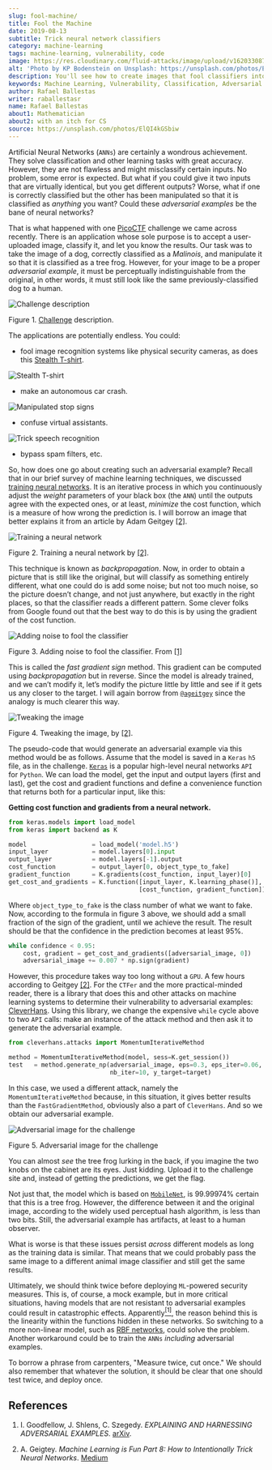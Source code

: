 ```yaml
---
slug: fool-machine/
title: Fool the Machine
date: 2019-08-13
subtitle: Trick neural network classifiers
category: machine-learning
tags: machine-learning, vulnerability, code
image: https://res.cloudinary.com/fluid-attacks/image/upload/v1620330876/blog/fool-machine/cover_fbydkm.webp
alt: 'Photo by KP Bodenstein on Unsplash: https://unsplash.com/photos/ElQI4kGSbiw'
description: You'll see how to create images that fool classifiers into thinking they see the wrong object while maintaining visual similarity to a rightly classified image.
keywords: Machine Learning, Vulnerability, Classification, Adversarial Example, Image, Artificial Intelligence, Ethical Hacking, Pentesting
author: Rafael Ballestas
writer: raballestasr
name: Rafael Ballestas
about1: Mathematician
about2: with an itch for CS
source: https://unsplash.com/photos/ElQI4kGSbiw
---
```


Artificial Neural Networks (`ANNs`) are certainly a wondrous
achievement. They solve classification and other learning tasks with
great accuracy. However, they are not flawless and might misclassify
certain inputs. No problem, some error is expected. But what if you
could give it two inputs that are virtually identical, but you get
different outputs? Worse, what if one is correctly classified but the
other has been manipulated so that it is classified as *anything* you
want? Could these *adversarial examples* be the bane of neural networks?

That is what happened with one [PicoCTF](https://picoctf.com/) challenge
we came across recently. There is an application whose sole purpose is
to accept a user-uploaded image, classify it, and let you know the
results. Our task was to take the image of a dog, correctly classified
as a *Malinois*, and manipulate it so that it is classified as a tree
frog. However, for your image to be a proper *adversarial example*, it
must be perceptually indistinguishable from the original, in other
words, it must still look like the same previously-classified dog to a
human.

<div class="imgblock">

![Challenge description](https://res.cloudinary.com/fluid-attacks/image/upload/v1620330875/blog/fool-machine/challenge_uh7nqa.webp)

<div class="title">

Figure 1. [Challenge](http://2018shell.picoctf.com:11889/)
description.

</div>

</div>

The applications are potentially endless. You could:

- fool image recognition systems like physical security cameras, as
  does this [Stealth
  T-shirt](https://github.com/advboxes/AdvBox/blob/master/applications/StealthTshirt/README.md).

<div class="imgblock">

![Stealth
T-shirt](https://res.cloudinary.com/fluid-attacks/image/upload/v1620330875/blog/fool-machine/stealth-shirt_dtkee4.gif)

</div>

- make an autonomous car crash.

<div class="imgblock">

![Manipulated stop
signs](https://res.cloudinary.com/fluid-attacks/image/upload/v1620330875/blog/fool-machine/stop-signs_s8au8t.webp)

</div>

- confuse virtual assistants.

<div class="imgblock">

![Trick speech
recognition](https://res.cloudinary.com/fluid-attacks/image/upload/v1620330874/blog/fool-machine/speech-recogn_w5ytaw.webp)

</div>

- bypass spam filters, etc.

So, how does one go about creating such an adversarial example? Recall
that in our brief survey of machine learning techniques, we discussed
[training neural
networks](../crash-course-machine-learning/#artificial-neural-networks-and-deep-learning).
It is an iterative process in which you continuously adjust the *weight*
parameters of your black box (the `ANN`) until the outputs agree with
the expected ones, or at least, *minimize* the cost function, which is a
measure of how wrong the prediction is. I will borrow an image that
better explains it from an article by Adam Geitgey [\[2\]](#r2).

<div class="imgblock">

![Training a neural network](https://res.cloudinary.com/fluid-attacks/image/upload/v1620330875/blog/fool-machine/training_ezkawe.webp)

<div class="title">

Figure 2. Training a neural network by [\[2\]](#r2).

</div>

</div>

This technique is known as *backpropagation*. Now, in order to obtain a
picture that is still like the original, but will classify as something
entirely different, what one could do is add some noise; but not too
much noise, so the picture doesn’t change, and not just anywhere, but
exactly in the right places, so that the classifier reads a different
pattern. Some clever folks from Google found out that the best way to do
this is by using the gradient of the cost function.

<div class="imgblock">

![Adding noise to fool the classifier](https://res.cloudinary.com/fluid-attacks/image/upload/v1620330876/blog/fool-machine/adding-noise_gde4kd.webp)

<div class="title">

Figure 3. Adding noise to fool the classifier. From [\[1\]](#r1)

</div>

</div>

This is called the *fast gradient sign* method. This gradient can be
computed using *backpropagation* but in reverse. Since the model is
already trained, and we can’t modify it, let’s modify the picture little
by little and see if it gets us any closer to the target. I will again
borrow from [`@ageitgey`](https://medium.com/@ageitgey) since the
analogy is much clearer this way.

<div class="imgblock">

![Tweaking the image](https://res.cloudinary.com/fluid-attacks/image/upload/v1620330876/blog/fool-machine/tweaking_nr73fb.webp)

<div class="title">

Figure 4. Tweaking the image, by [\[2\]](#r2).

</div>

</div>

The pseudo-code that would generate an adversarial example via this
method would be as follows. Assume that the model is saved in a `Keras`
`h5` file, as in the challenge. [`Keras`](https://keras.io/) is a
popular high-level neural networks `API` for `Python`. We can load the
model, get the input and output layers (first and last), get the cost
and gradient functions and define a convenience function that returns
both for a particular input, like this:

**Getting cost function and gradients from a neural network.**

``` python
from keras.models import load_model
from keras import backend as K

model                  = load_model('model.h5')
input_layer            = model.layers[0].input
output_layer           = model.layers[-1].output
cost_function          = output_layer[0, object_type_to_fake]
gradient_function      = K.gradients(cost_function, input_layer)[0]
get_cost_and_gradients = K.function([input_layer, K.learning_phase()],
                                    [cost_function, gradient_function])
```

Where `object_type_to_fake` is the class number of what we want to fake.
Now, according to the formula in figure 3 above, we should add a small
fraction of the sign of the gradient, until we achieve the result. The
result should be that the confidence in the prediction becomes at least
95%.

``` python
while confidence < 0.95:
    cost, gradient = get_cost_and_gradients([adversarial_image, 0])
    adversarial_image += 0.007 * np.sign(gradient)
```

However, this procedure takes way too long without a `GPU`. A few hours
according to Geitgey [\[2\]](#r2). For the `CTFer` and the more
practical-minded reader, there is a library that does this and other
attacks on machine learning systems to determine their vulnerability to
adversarial examples:
[CleverHans](https://github.com/tensorflow/cleverhans/). Using this
library, we change the expensive `while` cycle above to two `API` calls:
make an instance of the attack method and then ask it to generate the
adversarial example.

``` python
from cleverhans.attacks import MomentumIterativeMethod

method = MomentumIterativeMethod(model, sess=K.get_session())
test   = method.generate_np(adversarial_image, eps=0.3, eps_iter=0.06,
                            nb_iter=10, y_target=target)
```

In this case, we used a different attack, namely the
`MomentumIterativeMethod` because, in this situation, it gives better
results than the `FastGradientMethod`, obviously also a part of
`CleverHans`. And so we obtain our adversarial example.

<div class="imgblock">

![Adversarial image for the challenge](https://res.cloudinary.com/fluid-attacks/image/upload/v1620330876/blog/fool-machine/adversarial-dog_jvm7qr.webp)

<div class="title">

Figure 5. Adversarial image for the challenge

</div>

</div>

You can almost *see* the tree frog lurking in the back, if you imagine
the two knobs on the cabinet are its eyes. Just kidding. Upload it to
the challenge site and, instead of getting the predictions, we get the
flag.

Not just that, the model which is based on
[`MobileNet`](https://ai.googleblog.com/2017/06/mobilenets-open-source-models-for.html),
is 99.99974% certain that this is a tree frog. However, the difference
between it and the original image, according to the widely used
perceptual hash algorithm, is less than two bits. Still, the adversarial
example has artifacts, at least to a human observer.

What is worse is that these issues persist *across* different models as
long as the training data is similar. That means that we could probably
pass the same image to a different animal image classifier and still get
the same results.

Ultimately, we should think twice before deploying `ML`-powered security
measures. This is, of course, a mock example, but in more critical
situations, having models that are not resistant to adversarial examples
could result in catastrophic effects. Apparently[<sup>\[1\]</sup>](#r1),
the reason behind this is the linearity within the functions hidden in
these networks. So switching to a more non-linear model, such as [RBF
networks](https://en.wikipedia.org/wiki/Radial_basis_function_network),
could solve the problem. Another workaround could be to train the `ANNs`
*including* adversarial examples.

To borrow a phrase from carpenters, "Measure twice, cut once." We should
also remember that whatever the solution, it should be clear that one
should test twice, and deploy once.

## References

1. I. Goodfellow, J. Shlens, C. Szegedy. *EXPLAINING AND HARNESSING
    ADVERSARIAL EXAMPLES*. [arXiv](https://arxiv.org/pdf/1412.6572.pdf).

2. A. Geigtey. *Machine Learning is Fun Part 8: How to Intentionally
    Trick Neural Networks*.
    [Medium](https://medium.com/@ageitgey/machine-learning-is-fun-part-8-how-to-intentionally-trick-neural-networks-b55da32b7196)
